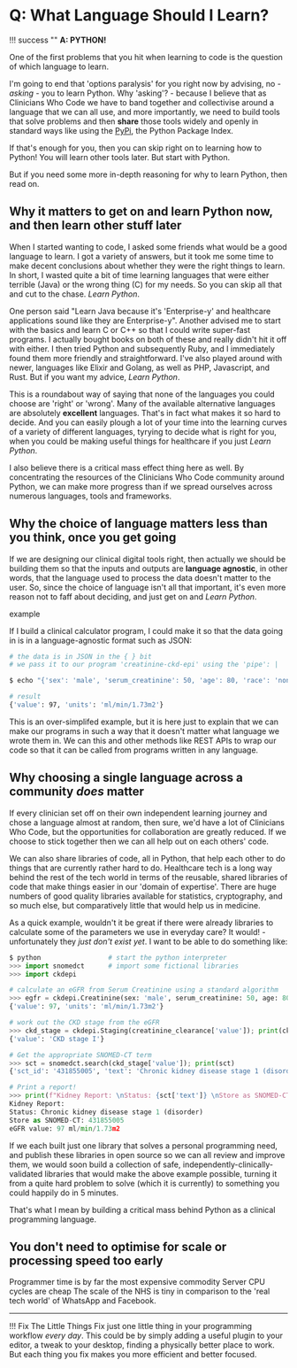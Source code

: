# Q: What Language Should I Learn?

!!! success ""
    **A: PYTHON!**

One of the first problems that you hit when learning to code is the question of which language to learn.

I'm going to end that 'options paralysis' for you right now by advising, no - _asking_ - you to learn Python. Why 'asking'? - because I believe that as Clinicians Who Code we have to band together and collectivise around a language that we can all use, and more importantly, we need to build tools that solve problems and then **share** those tools widely and openly in standard ways like using the [PyPi](https://pypi.org/), the Python Package Index.

If that's enough for you, then you can skip right on to learning how to Python! You will learn other tools later. But start with Python.

But if you need some more in-depth reasoning for why to learn Python, then read on.

## Why it matters to get on and learn Python **now**, and then learn other stuff later

When I started wanting to code, I asked some friends what would be a good language to learn. I got a variety of answers, but it took me some time to make decent conclusions about whether they were the right things to learn. In short, I wasted quite a bit of time learning languages that were either terrible (Java) or the wrong thing (C) for my needs. So you can skip all that and cut to the chase. *Learn Python*.

One person said "Learn Java because it's 'Enterprise-y' and healthcare applications sound like they are Enterprise-y". Another advised me to start with the basics and learn C or C++ so that I could write super-fast programs. I actually bought books on both of these and really didn't hit it off with either. I then tried Python and subsequently Ruby, and I immediately found them more friendly and straightforward. I've also played around with newer, languages like Elixir and Golang, as well as PHP, Javascript, and Rust. But if you want my advice, *Learn Python*.

This is a roundabout way of saying that none of the languages you could choose are 'right' or 'wrong'. Many of the available alternative languages are absolutely **excellent** languages. That's in fact what makes it so hard to decide. And you can easily plough a lot of your time into the learning curves of a variety of different languages, tyrying to decide what is right for you, when you could be making useful things for healthcare if you just *Learn Python*.

I also believe there is a critical mass effect thing here as well. By concentrating the resources of the Clinicians Who Code community around Python, we can make more progress than if we spread ourselves across numerous languages, tools and frameworks.

## Why the choice of language matters less than you think, **once you get going**

If we are designing our clinical digital tools right, then actually we should be building them so that the inputs and outputs are **language agnostic**, in other words, that the language used to process the data doesn't matter to the user. So, since the choice of language isn't all that important, it's even more reason not to faff about deciding, and just get on and *Learn Python*.

example

If I build a clinical calculator program, I could make it so that the data going in is in a language-agnostic format such as JSON:

``` bash
# the data is in JSON in the { } bit
# we pass it to our program 'creatinine-ckd-epi' using the 'pipe': |

$ echo "{'sex': 'male', 'serum_creatinine': 50, 'age': 80, 'race': 'non-black'}" | ./creatinine-ckd-epi

# result
{'value': 97, 'units': 'ml/min/1.73m2'}
```

This is an over-simplifed example, but it is here just to explain that we can make our programs in such a way that it doesn't matter what language we wrote them in. We can this and other methods like REST APIs to wrap our code so that it can be called from programs written in any language.

## Why choosing a single language across a community *does* matter

If every clinician set off on their own independent learning journey and chose a language almost at random, then sure, we'd have a lot of Clinicians Who Code, but the opportunities for collaboration are greatly reduced. If we choose to stick together then we can all help out on each others' code.

We can also share libraries of code, all in Python, that help each other to do things that are currently rather hard to do. Healthcare tech is a long way behind the rest of the tech world in terms of the reusable, shared libraries of code that make things easier in our 'domain of expertise'. There are huge numbers of good quality libraries available for statistics, cryptography, and so much else, but comparatively little that would help us in medicine.

As a quick example, wouldn't it be great if there were already libraries to calculate some of the parameters we use in everyday care? It would! -  unfortunately they *just don't exist yet*. I want to be able to do something like:

``` python
$ python                 # start the python interpreter
>>> import snomedct      # import some fictional libraries
>>> import ckdepi

# calculate an eGFR from Serum Creatinine using a standard algorithm
>>> egfr = ckdepi.Creatinine(sex: 'male', serum_creatinine: 50, age: 80, race: 'non-black'); print(egfr)
{'value': 97, 'units': 'ml/min/1.73m2'}

# work out the CKD stage from the eGFR
>>> ckd_stage = ckdepi.Staging(creatinine_clearance['value']); print(ckd_stage)
{'value': 'CKD stage I'}

# Get the appropriate SNOMED-CT term
>>> sct = snomedct.search(ckd_stage['value']); print(sct)
{'sct_id': '431855005', 'text': 'Chronic kidney disease stage 1 (disorder)'}

# Print a report!
>>> print(f"Kidney Report: \nStatus: {sct['text']} \nStore as SNOMED-CT: {sct['sct_id']}\neGFR value: {egfr['value']} {egfr['units']}")
Kidney Report: 
Status: Chronic kidney disease stage 1 (disorder) 
Store as SNOMED-CT: 431855005
eGFR value: 97 ml/min/1.73m2
```

If we each built just one library that solves a personal programming need, and publish these libraries in open source so we can all review and improve them, we would soon build a collection of safe, independently-clinically-validated libraries that would make the above example possible, turning it from a quite hard problem to solve (which it is currently) to something you could happily do in 5 minutes.

That's what I mean by building a critical mass behind Python as a clinical programming language.

## You don't need to optimise for scale or processing speed too early

Programmer time is by far the most expensive commodity
Server CPU cycles are cheap
The scale of the NHS is tiny in comparison to the 'real tech world' of WhatsApp and Facebook.


-----

!!! Fix The Little Things
    Fix just one little thing in your programming workflow *every day*. This could be by simply adding a useful plugin to your editor, a tweak to your desktop, finding a physically better place to work. But each thing you fix makes you more efficient and better focused.